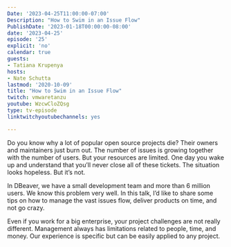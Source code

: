 ```yaml
---
Date: '2023-04-25T11:00:00-07:00'
Description: "How to Swim in an Issue Flow"
PublishDate: '2023-01-18T00:00:00-08:00'
date: '2023-04-25'
episode: '25'
explicit: 'no'
calendar: true
guests:
- Tatiana Krupenya
hosts:
- Nate Schutta
lastmod: '2020-10-09'
title: "How to Swim in an Issue Flow"
twitch: vmwaretanzu
youtube: WzcwCloZQsg
type: tv-episode
linktwitchyoutubechannels: yes

---
```


Do you know why a lot of popular open source projects die? Their owners and maintainers just burn out. The number of issues is growing together with the number of users. But your resources are limited. One day you wake up and understand that you’ll never close all of these tickets. The situation looks hopeless. But it’s not.

In DBeaver, we have a small development team and more than 6 million users. We know this problem very well. In this talk, I’d like to share some tips on how to manage the vast issues flow, deliver products on time, and not go crazy. 

Even if you work for a big enterprise, your project challenges are not really different. Management always has limitations related to people, time, and money. Our experience is specific but can be easily applied to any project.